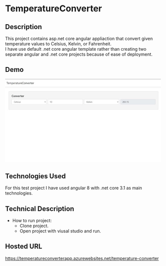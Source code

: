 # TemperatureConverter

## Description

This project contains asp.net core angular appliaction that convert given temperature values to Celsius, Kelvin, or Fahrenheit.  
I have use default .net core angular template rather than creating two separate angular and .net core projects because of ease of deployment.

## Demo

![](Images/resizeScreenshot.jpg)

## Technologies Used

For this test project I have used angular 8 with .net core 3.1 as main technologies.

## Technical Description

- How to run project:
  - Clone project.
  - Open project with viusal studio and run.

## Hosted URL

https://temperatureconverterapp.azurewebsites.net/temperature-converter
